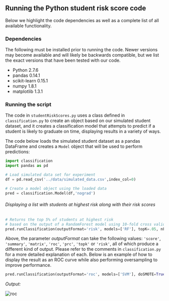 ## Running the Python student risk score code

Below we highlight the code dependencies as well as a complete list of all available functionality.

### Dependencies

The following must be installed prior to running the code. Newer versions may become available and will likely be backwards compatible, but we list the exact versions that have been tested with our code.

* Python 2.7.6
* pandas 0.14.1
* scikit-learn 0.15.1
* numpy 1.8.1
* matplotlib 1.3.1


### Running the script

The code in `studentRiskScores.py` uses a class defined in `classification.py` to create an object based on our simulated student dataset, and it creates a classification model that attempts to predict if a student is likely to graduate on time, displaying results in a variety of ways.

The code below loads the simulated student dataset as a pandas DataFrame and creates a `Model` object that will be used to perform predictions:

```python
import classification
import pandas as pd

# Load simulated data set for experiment
df = pd.read_csv('../data/simulated_data.csv',index_col=0)

# Create a model object using the loaded data
pred = classification.Model(df,'nograd')
```

###### Displaying a list with students at highest risk along with their risk scores

```python
# Returns the top 5% of students at highest risk
# based on the output of a RandomForest model using 10-fold cross validation
pred.runClassification(outputFormat='risk', models=['RF'], topK=.05, nFolds=10)
```

Above, the parameter *outputFormat* can take the following values: `'score'`, `'summary'`, `'matrix'`, `'roc'`, `'prc'`, `'topk'` or `'risk'`,  all of which produce a different kind of output. Please refer to the comments in `classification.py` for a more detailed explanation of each. Below is an example of how to display the result as an ROC curve while also performing oversampling to improve performance.

```python
pred.runClassification(outputFormat='roc', models=['SVM'], doSMOTE=True, pctSMOTE=200, nFolds=10)
```

*Output:*

![roc](http://i.imgur.com/HN3Nzei.png)
